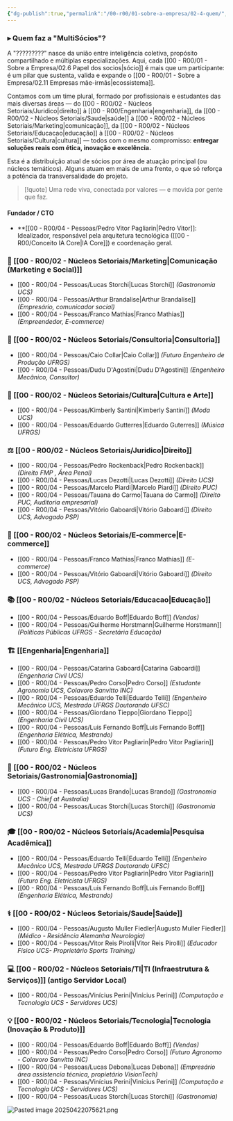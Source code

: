 ```yaml
---
{"dg-publish":true,"permalink":"/00-r00/01-sobre-a-empresa/02-4-quem/","tags":["team","partners","experts","MOC","structure"],"noteIcon":""}
---
```



### ▸ Quem faz a "MultiSócios"?

A "?????????" nasce da união entre inteligência coletiva, propósito compartilhado e múltiplas especializações.
Aqui, cada [[00 - R00/01 - Sobre a Empresa/02.6 Papel dos socios\|sócio]] é mais que um participante: é um pilar que sustenta, valida e expande o [[00 - R00/01 - Sobre a Empresa/02.11 Empresas mãe-irmãs\|ecossistema]].

Contamos com um time plural, formado por profissionais e estudantes das mais diversas áreas — do [[00 - R00/02 - Núcleos Setoriais/Juridico\|direito]] à [[00 - R00/Engenharia\|engenharia]], da [[00 - R00/02 - Núcleos Setoriais/Saude\|saúde]] à [[00 - R00/02 - Núcleos Setoriais/Marketing\|comunicação]], da [[00 - R00/02 - Núcleos Setoriais/Educacao\|educação]] à [[00 - R00/02 - Núcleos Setoriais/Cultura\|cultura]] — todos com o mesmo compromisso: **entregar soluções reais com ética, inovação e excelência.**

Esta é a distribuição atual de sócios por área de atuação principal (ou núcleos temáticos). Alguns atuam em mais de uma frente, o que só reforça a potência da transversalidade do projeto.

> [!quote] Uma rede viva, conectada por valores — e movida por gente que faz.

#### Fundador / CTO
*   **[[00 - R00/04 - Pessoas/Pedro Vitor Pagliarin\|Pedro Vitor]]: Idealizador, responsável pela arquitetura tecnológica ([[00 - R00/Conceito IA Core\|IA Core]]) e coordenação geral.

### 📢 [[00 - R00/02 - Núcleos Setoriais/Marketing\|Comunicação (Marketing e Social)]]
- [[00 - R00/04 - Pessoas/Lucas Storchi\|Lucas Storchi]] _(Gastronomia UCS)_
- [[00 - R00/04 - Pessoas/Arthur Brandalise\|Arthur Brandalise]] _(Empresário, comunicador social)_
- [[00 - R00/04 - Pessoas/Franco Mathias\|Franco Mathias]] _(Empreendedor, E-commerce)_

### 🧭 [[00 - R00/02 - Núcleos Setoriais/Consultoria\|Consultoria]]
- [[00 - R00/04 - Pessoas/Caio Collar\|Caio Collar]] _(Futuro Engenheiro de Produção UFRGS)_
- [[00 - R00/04 - Pessoas/Dudu D'Agostini\|Dudu D'Agostini]] _(Engenheiro Mecânico, Consultor)_

### 🎨 [[00 - R00/02 - Núcleos Setoriais/Cultura\|Cultura e Arte]]
- [[00 - R00/04 - Pessoas/Kimberly Santini\|Kimberly Santini]] _(Moda UCS)_
- [[00 - R00/04 - Pessoas/Eduardo Gutterres\|Eduardo Guterres]] _(Música UFRGS)_

### ⚖️ [[00 - R00/02 - Núcleos Setoriais/Juridico\|Direito]]
- [[00 - R00/04 - Pessoas/Pedro Rockenback\|Pedro Rockenback]] _(Direito FMP , Área Penal)_
- [[00 - R00/04 - Pessoas/Lucas Dezotti\|Lucas Dezotti]] _(Direito UCS)_
- [[00 - R00/04 - Pessoas/Marcelo Piardi\|Marcelo Piardi]] _(Direito PUC)_
- [[00 - R00/04 - Pessoas/Tauana do Carmo\|Tauana do Carmo]] _(Direito PUC, Auditoria empresarial)_
- [[00 - R00/04 - Pessoas/Vitório Gaboardi\|Vitório Gaboardi]] _(Direito UCS, Advogado PSP)_

### 🛒 [[00 - R00/02 - Núcleos Setoriais/E-commerce\|E-commerce]]
- [[00 - R00/04 - Pessoas/Franco Mathias\|Franco Mathias]] _(E-commerce)_
- [[00 - R00/04 - Pessoas/Vitório Gaboardi\|Vitório Gaboardi]] _(Direito UCS, Advogado PSP)_

### 📚 [[00 - R00/02 - Núcleos Setoriais/Educacao\|Educação]]
- [[00 - R00/04 - Pessoas/Eduardo Boff\|Eduardo Boff]] _(Vendas)_
- [[00 - R00/04 - Pessoas/Guilherme Horstmann\|Guilherme Horstmann]] _(Políticas Públicas UFRGS - Secretária Educação)_

### 🏗️ [[Engenharia\|Engenharia]]
- [[00 - R00/04 - Pessoas/Catarina Gaboardi\|Catarina Gaboardi]] _(Engenharia Civil UCS)_
- [[00 - R00/04 - Pessoas/Pedro Corso\|Pedro Corso]] _(Estudante Agronomia UCS, Colavoro Sanvitto INC)_
- [[00 - R00/04 - Pessoas/Eduardo Telli\|Eduardo Telli]] _(Engenheiro Mecânico UCS, Mestrado UFRGS Doutorando UFSC)_
- [[00 - R00/04 - Pessoas/Giordano Tieppo\|Giordano Tieppo]] _(Engenharia Civil UCS)_
- [[00 - R00/04 - Pessoas/Luis Fernando Boff\|Luis Fernando Boff]] _(Engenharia Elétrica, Mestrando)_
- [[00 - R00/04 - Pessoas/Pedro Vitor Pagliarin\|Pedro Vitor Pagliarin]] _(Futuro Eng. Eletricista UFRGS)_

### 🍲 [[00 - R00/02 - Núcleos Setoriais/Gastronomia\|Gastronomia]]
- [[00 - R00/04 - Pessoas/Lucas Brando\|Lucas Brando]] _(Gastronomia UCS - Chief at Australia)_
- [[00 - R00/04 - Pessoas/Lucas Storchi\|Lucas Storchi]] _(Gastronomia UCS)_

### 🎓 [[00 - R00/02 - Núcleos Setoriais/Academia\|Pesquisa Acadêmica]]
- [[00 - R00/04 - Pessoas/Eduardo Telli\|Eduardo Telli]] _(Engenheiro Mecânico UCS, Mestrado UFRGS Doutorando UFSC)_
- [[00 - R00/04 - Pessoas/Pedro Vitor Pagliarin\|Pedro Vitor Pagliarin]] _(Futuro Eng. Eletricista UFRGS)_
- [[00 - R00/04 - Pessoas/Luis Fernando Boff\|Luis Fernando Boff]] _(Engenharia Elétrica, Mestrando)_

### ⚕️ [[00 - R00/02 - Núcleos Setoriais/Saude\|Saúde]]
- [[00 - R00/04 - Pessoas/Augusto Muller Fiedler\|Augusto Muller Fiedler]] _(Médico - Residência Alemanha Neurologia)_
- [[00 - R00/04 - Pessoas/Vitor Reis Pirolli\|Vitor Reis Pirolli]] _(Educador Físico UCS- Proprietário Sports Training)_

### 💻 [[00 - R00/02 - Núcleos Setoriais/TI\|TI (Infraestrutura & Serviços)]] (antigo Servidor Local)
- [[00 - R00/04 - Pessoas/Vinícius Perini\|Vinícius Perini]] _(Computação e Tecnologia UCS - Servidores UCS)_

### 💡 [[00 - R00/02 - Núcleos Setoriais/Tecnologia\|Tecnologia (Inovação & Produto)]]
- [[00 - R00/04 - Pessoas/Eduardo Boff\|Eduardo Boff]] _(Vendas)_
- [[00 - R00/04 - Pessoas/Pedro Corso\|Pedro Corso]] _(Futuro Agronomo - Colavoro Sanvitto INC)_
- [[00 - R00/04 - Pessoas/Lucas Debona\|Lucas Debona]] _(Empresário área assistencia técnica, propietário VisionTech)_
- [[00 - R00/04 - Pessoas/Vinícius Perini\|Vinícius Perini]] _(Computação e Tecnologia UCS - Servidores UCS)_
- [[00 - R00/04 - Pessoas/Lucas Storchi\|Lucas Storchi]] _(Gastronomia)_

![Pasted image 20250422075621.png](/img/user/00%20-%20R00/Pasted%20image%2020250422075621.png)